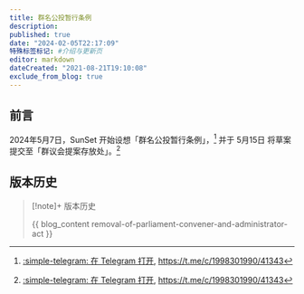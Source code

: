 ```yaml
---
title: 群名公投暂行条例
description:
published: true
date: "2024-02-05T22:17:09"
特殊标签标记: #介绍与更新页
editor: markdown
dateCreated: "2021-08-21T19:10:08"
exclude_from_blog: true
---
```


## 前言

2024年5月7日，SunSet 开始设想「群名公投暂行条例」，[^41343] 并于 5月15日 将草案提交至「群议会提案存放处」。[^41343]

[^41343]: [:simple-telegram: 在 Telegram 打开](tg://privatepost?channel=1998301990&post=41343), <https://t.me/c/1998301990/41343>

[^41343]: [:simple-telegram: 在 Telegram 打开](tg://privatepost?channel=1618956185&post=42), <https://t.me/jgp_draft/42>

## 版本历史

> [!note]+ 版本历史
>
> {{ blog_content removal-of-parliament-convener-and-administrator-act }}

